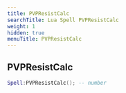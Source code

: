 ```yaml
---
title: PVPResistCalc
searchTitle: Lua Spell PVPResistCalc
weight: 1
hidden: true
menuTitle: PVPResistCalc
---
```

## PVPResistCalc
```lua
Spell:PVPResistCalc(); -- number
```